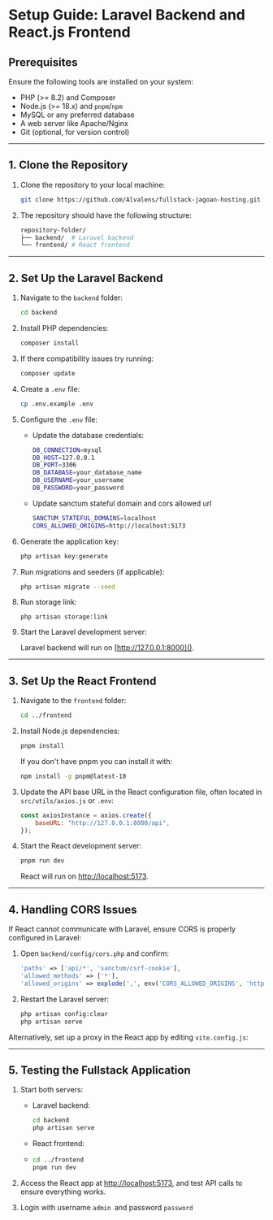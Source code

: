 # **Setup Guide: Laravel Backend and React.js Frontend**

## **Prerequisites**

Ensure the following tools are installed on your system:

* PHP (>= 8.2) and Composer
* Node.js (>= 18.x) and `pnpm`/`npm`
* MySQL or any preferred database
* A web server like Apache/Nginx
* Git (optional, for version control)

---

## **1. Clone the Repository**

1. Clone the repository to your local machine:

   ```bash
   git clone https://github.com/Alvalens/fullstack-jagoan-hosting.git
   ```
2. The repository should have the following structure:

   ```bash
   repository-folder/
   ├── backend/  # Laravel backend
   └── frontend/ # React frontend
   ```

---

## **2. Set Up the Laravel Backend**

1. Navigate to the `backend` folder:

   ```bash
   cd backend
   ```
2. Install PHP dependencies:

   ```bash
   composer install
   ```
3. If there compatibility issues try running:

   ```bash
   composer update
   ```

4. Create a `.env` file:

   ```bash
   cp .env.example .env
   ```

5. Configure the `.env` file:

   * Update the database credentials:

     ```bash
     DB_CONNECTION=mysql
     DB_HOST=127.0.0.1
     DB_PORT=3306
     DB_DATABASE=your_database_name
     DB_USERNAME=your_username
     DB_PASSWORD=your_password
     ```
   * Update sanctum stateful domain and cors allowed url

     ```bash
     SANCTUM_STATEFUL_DOMAINS=localhost
     CORS_ALLOWED_ORIGINS=http://localhost:5173
     ```
6. Generate the application key:

   ```bash
   php artisan key:generate
   ```
7. Run migrations and seeders (if applicable):

   ```bash
   php artisan migrate --seed
   ```
8. Run storage link:

   ```
   php artisan storage:link
   ```

9. Start the Laravel development server:

   Laravel backend will run on [http://127.0.0.1:8000]().

---

## **3. Set Up the React Frontend**

1. Navigate to the `frontend` folder:

   ```bash
   cd ../frontend
   ```
2. Install Node.js dependencies:

   ```bash
   pnpm install
   ```

   If you don't have pnpm you can install it with:

   ```bash
   npm install -g pnpm@latest-10
   ```
3. Update the API base URL in the React configuration file, often located in `src/utils/axios.js` or `.env`:

   ```javascript
   const axiosInstance = axios.create({
       baseURL: "http://127.0.0.1:8000/api",
   });
   ```
4. Start the React development server:

   ```bash
   pnpm run dev
   ```

   React will run on [http://localhost:5173]().

---

## **4. Handling CORS Issues**

If React cannot communicate with Laravel, ensure CORS is properly configured in Laravel:

1. Open `backend/config/cors.php` and confirm:

   ```php
   'paths' => ['api/*', 'sanctum/csrf-cookie'],
   'allowed_methods' => ['*'],
   'allowed_origins' => explode(',', env('CORS_ALLOWED_ORIGINS', 'http://localhost:5173')),
   ```
2. Restart the Laravel server:

   ```bash
   php artisan config:clear
   php artisan serve
   ```

Alternatively, set up a proxy in the React app by editing `vite.config.js`:

---

## **5. Testing the Fullstack Application**

1. Start both servers:

   * Laravel backend:

     ```bash
     cd backend
     php artisan serve
     ```
   * React frontend:
   * ```bash
     cd ../frontend
     pnpm run dev
     ```
2. Access the React app at [http://localhost:5173](), and test API calls to ensure everything works.
3. Login with username `admin `and password `password`
